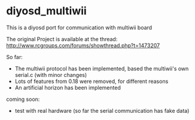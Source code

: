 diyosd_multiwii
===============

This is a diyosd port for communication with multiwii board

The original Project is available at the thread: http://www.rcgroups.com/forums/showthread.php?t=1473207

So far: 
- The multiwii protocol has been implemented, based the multiwii's own serial.c (with minor changes)
- Lots of features from 0.18 were removed, for different reasons
- An artificial horizon has been implemented

coming soon:
 - test with real hardware (so far the serial communication has fake data)



